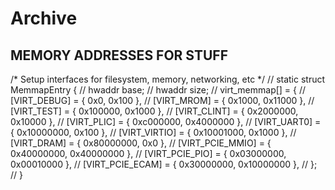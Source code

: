 # Archive

## MEMORY ADDRESSES FOR STUFF

/*
    Setup interfaces for filesystem, memory, networking, etc
*/
// static struct MemmapEntry {
// 	hwaddr base;
// 	hwaddr size;
//     virt_memmap[] = {
// 	[VIRT_DEBUG] =       {        0x0,         0x100 },
// 	[VIRT_MROM] =        {     0x1000,       0x11000 },
// 	[VIRT_TEST] =        {   0x100000,        0x1000 },
// 	[VIRT_CLINT] =       {  0x2000000,       0x10000 },
// 	[VIRT_PLIC] =        {  0xc000000,     0x4000000 },
// 	[VIRT_UART0] =       { 0x10000000,         0x100 },
// 	[VIRT_VIRTIO] =      { 0x10001000,        0x1000 },
// 	[VIRT_DRAM] =        { 0x80000000,           0x0 },
// 	[VIRT_PCIE_MMIO] =   { 0x40000000,    0x40000000 },
// 	[VIRT_PCIE_PIO] =    { 0x03000000,    0x00010000 },
// 	[VIRT_PCIE_ECAM] =   { 0x30000000,    0x10000000 },
//     };
// }